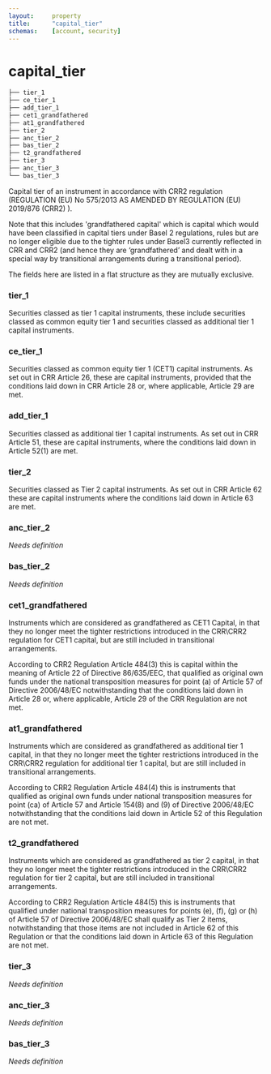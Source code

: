 ```yaml
---
layout:     property
title:      "capital_tier"
schemas:    [account, security]
---
```


# capital_tier

```bash
├── tier_1
├── ce_tier_1
├── add_tier_1
├── cet1_grandfathered
├── at1_grandfathered
├── tier_2
├── anc_tier_2
├── bas_tier_2
├── t2_grandfathered
├── tier_3
├── anc_tier_3
└── bas_tier_3
```

Capital tier of an instrument in accordance with CRR2 regulation
(REGULATION (EU) No 575/2013 AS AMENDED BY REGULATION (EU) 2019/876 (CRR2) ).

Note that this includes 'grandfathered capital' which is capital which would
have been classified in capital tiers under Basel 2 regulations, rules but are
no longer eligible due to the tighter rules under Basel3 currently
reflected in CRR and CRR2 (and  hence they are ‘grandfathered’ and dealt
with in a special way by transitional arrangements during  a transitional
period).

The fields here are listed in a flat structure as they are mutually exclusive.

### tier_1
Securities classed as tier 1 capital instruments, these include securities
classed as common equity tier 1 and securities classed as additional tier 1
capital instruments.

### ce_tier_1
Securities classed as common equity tier 1 (CET1) capital instruments.
As set out in CRR Article 26, these are  capital instruments,
provided that the conditions laid down in CRR Article 28 or, where applicable,
Article 29 are met.

### add_tier_1
Securities classed as additional tier 1 capital instruments.
As set out in CRR Article 51, these are capital instruments, where the
conditions laid down in Article 52(1) are met.

### tier_2
Securities classed as Tier 2 capital instruments.
As set out in CRR Article 62 these are capital instruments where the
conditions laid down in Article 63 are met.

### anc_tier_2
*Needs definition*

### bas_tier_2
*Needs definition*

### cet1_grandfathered
Instruments which are considered as grandfathered
as CET1 Capital, in that they no longer meet the tighter restrictions
introduced  in the CRR\CRR2 regulation for CET1 capital, but are still included
in transitional arrangements.

According to CRR2 Regulation Article 484(3) this is capital within the meaning
of Article 22 of Directive 86/635/EEC, that qualified as original own funds
under the national transposition measures for point (a) of Article 57 of
Directive 2006/48/EC notwithstanding that the conditions laid down in
Article 28 or, where applicable, Article 29 of the CRR Regulation are not met.

### at1_grandfathered
Instruments which are considered as grandfathered
as additional tier 1 capital, in that they no longer meet the tighter
restrictions introduced  in the CRR\CRR2 regulation for additional tier 1
capital, but are still included in transitional arrangements.

According to CRR2 Regulation Article 484(4) this is instruments that qualified
as original own funds under national transposition measures for point (ca)
of Article 57 and Article 154(8) and (9) of Directive 2006/48/EC
notwithstanding that the conditions laid down in Article 52 of this Regulation
are not met.

### t2_grandfathered
Instruments which are considered as grandfathered
as tier 2 capital, in that they no longer meet the tighter
restrictions introduced  in the CRR\CRR2 regulation for tier 2
capital, but are still included in transitional arrangements.

According to CRR2 Regulation Article 484(5) this is instruments that qualified
under national transposition measures for points (e), (f), (g) or (h) of
Article 57 of Directive 2006/48/EC shall qualify as Tier 2 items,
notwithstanding that those items are not included in Article 62 of this
Regulation or that the conditions laid down in Article 63 of this
Regulation are not met.

### tier_3
*Needs definition*


### anc_tier_3
*Needs definition*

### bas_tier_3
*Needs definition*
